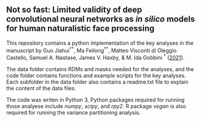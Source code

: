 ## Not so fast: Limited validity of deep convolutional neural networks as _in silico_ models for human naturalistic face processing

This repository contains a python implementation of the key analyses in the manuscript by Guo Jiahui<sup>†\*</sup>, Ma Feilong<sup>†\*</sup>, Matteo Visconti di Oleggio Castello, Samuel A. Nastase, James V. Haxby, & M. Ida Gobbini <sup>\*</sup> ([2021](https://doi.org/10.1101/2021.11.17.469009)).

The data folder contains RDMs and masks needed for the analyses, and the code folder contains functions and example scripts for the key analyses. Each subfolder in the data folder also contains a readme.txt file to explain the content of the data files. 

The code was writen in Python 3, Python packages required for running those analyese include _numpy_, _scipy_, and _rpy2_. R package _vegan_ is also required for running the variance partitioning analysis.